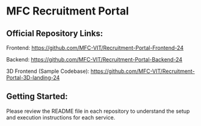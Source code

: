 # MFC Recruitment Portal

## Official Repository Links:

Frontend: https://github.com/MFC-VIT/Recruitment-Portal-Frontend-24

Backend: https://github.com/MFC-VIT/Recruitment-Portal-Backend-24

3D Frontend (Sample Codebase): https://github.com/MFC-VIT/Recruitment-Portal-3D-landing-24

## Getting Started:

Please review the README file in each repository to understand the setup and execution instructions for each service.
